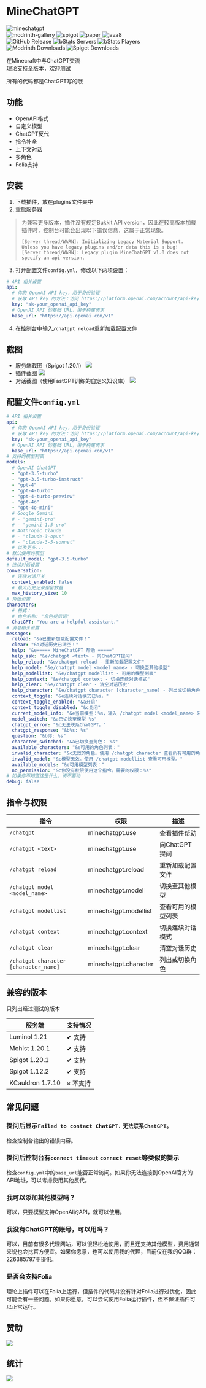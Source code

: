 # MineChatGPT
![minechatgpt](https://socialify.git.ci/ddaodan/minechatgpt/image?description=1&descriptionEditable=%E5%9C%A8Minecraft%E4%B8%AD%E4%B8%8EChatGPT%E4%BA%A4%E6%B5%81&font=Inter&issues=1&language=1&name=1&pattern=Solid&stargazers=1&theme=Auto)  
![modrinth-gallery](https://cdn.jsdelivr.net/npm/@intergrav/devins-badges@3/assets/cozy-minimal/documentation/modrinth-gallery_vector.svg) ![spigot](https://cdn.jsdelivr.net/npm/@intergrav/devins-badges@3/assets/cozy-minimal/supported/spigot_vector.svg) ![paper](https://cdn.jsdelivr.net/npm/@intergrav/devins-badges@3/assets/cozy-minimal/supported/paper_vector.svg) ![java8](https://cdn.jsdelivr.net/npm/@intergrav/devins-badges@3/assets/cozy-minimal/built-with/java8_vector.svg)  
![GitHub Release](https://img.shields.io/github/v/release/ddaodan/minechatgpt?label=version) ![bStats Servers](https://img.shields.io/bstats/servers/22635) ![bStats Players](https://img.shields.io/bstats/players/22635) ![Modrinth Downloads](https://img.shields.io/modrinth/dt/Op2X2eDG?logo=modrinth) ![Spiget Downloads](https://img.shields.io/spiget/downloads/118963?logo=spigotmc)

在Minecraft中与ChatGPT交流  
理论支持全版本，欢迎测试

所有的代码都是ChatGPT写的哦

## 功能
- OpenAPI格式
- 自定义模型
- ChatGPT反代
- 指令补全
- 上下文对话
- 多角色
- Folia支持

## 安装
1. 下载插件，放在plugins文件夹中
2. 重启服务器
> 为兼容更多版本，插件没有规定Bukkit API version，因此在较高版本加载插件时，控制台可能会出现以下错误信息，这属于正常现象。  
> ```
> [Server thread/WARN]: Initializing Legacy Material Support. Unless you have legacy plugins and/or data this is a bug!
> [Server thread/WARN]: Legacy plugin MineChatGPT v1.0 does not specify an api-version.
> ```
3. 打开配置文件`config.yml`，修改以下两项设置：
```yaml
# API 相关设置
api:
  # 你的 OpenAI API key，用于身份验证
  # 获取 API key 的方法：访问 https://platform.openai.com/account/api-keys 并创建一个新的 API key
  key: "sk-your_openai_api_key"
  # OpenAI API 的基础 URL，用于构建请求
  base_url: "https://api.openai.com/v1"
```
4. 在控制台中输入`/chatgpt reload`重新加载配置文件

## 截图
- 服务端截图（Spigot 1.20.1）
![](https://i.ddaodan.cn/images/CWindowssystem32cmd.exe_20240712406.png)
- 插件截图
![](https://i.ddaodan.cn/images/Minecraft_1.20.1_-__20240712407.png)
- 对话截图（使用FastGPT训练的自定义知识库）
![](https://i.ddaodan.cn/images/Minecraft_1.20.1_-__20240712408.png)
## 配置文件`config.yml`
```yaml
# API 相关设置
api:
  # 你的 OpenAI API key，用于身份验证
  # 获取 API key 的方法：访问 https://platform.openai.com/account/api-keys 并创建一个新的 API key
  key: "sk-your_openai_api_key"
  # OpenAI API 的基础 URL，用于构建请求
  base_url: "https://api.openai.com/v1"
# 支持的模型列表
models:
  # OpenAI ChatGPT
  - "gpt-3.5-turbo"
  - "gpt-3.5-turbo-instruct"
  - "gpt-4"
  - "gpt-4-turbo"
  - "gpt-4-turbo-preview"
  - "gpt-4o"
  - "gpt-4o-mini"
  # Google Gemini
  # - "gemini-pro"
  # - "gemini-1.5-pro"
  # Anthropic Claude
  # - "claude-3-opus"
  # - "claude-3-5-sonnet"
  # 以及更多...
# 默认使用的模型
default_model: "gpt-3.5-turbo"
# 连续对话设置
conversation:
  # 连续对话开关
  context_enabled: false
  # 最大历史记录保留数量
  max_history_size: 10
# 角色设置
characters:
  # 格式：
  # 角色名称: "角色提示词"
  ChatGPT: "You are a helpful assistant."
# 消息相关设置
messages:
  reload: "&a已重新加载配置文件！"
  clear: "&a对话历史已清空！"
  help: "&e===== MineChatGPT 帮助 ====="
  help_ask: "&e/chatgpt <text> - 向ChatGPT提问"
  help_reload: "&e/chatgpt reload - 重新加载配置文件"
  help_model: "&e/chatgpt model <model_name> - 切换至其他模型"
  help_modellist: "&e/chatgpt modellist - 可用的模型列表"
  help_context: "&e/chatgpt context - 切换连续对话模式"
  help_clear: "&e/chatgpt clear - 清空对话历史"
  help_character: "&e/chatgpt character [character_name] - 列出或切换角色"
  context_toggle: "&e连续对话模式已%s。"
  context_toggle_enabled: "&a开启"
  context_toggle_disabled: "&c关闭"
  current_model_info: "&e当前模型：%s，输入 /chatgpt model <model_name> 来切换模型。"
  model_switch: "&a已切换至模型 %s"
  chatgpt_error: "&c无法联系ChatGPT。"
  chatgpt_response: "&b%s: %s"
  question: "&b你: %s"
  character_switched: "&a已切换至角色： %s"
  available_characters: "&e可用的角色列表："
  invalid_character: "&c无效的角色。使用 /chatgpt character 查看所有可用的角色。"
  invalid_model: "&c模型无效。使用 /chatgpt modellist 查看可用模型。"
  available_models: "&e可用模型列表："
  no_permission: "&c你没有权限使用这个指令。需要的权限：%s"
# 如果你不知道这是什么，请不要动
debug: false
```

## 指令与权限
|指令|权限|描述|
|-|-|-|
|`/chatgpt`|minechatgpt.use|查看插件帮助|
|`/chatgpt <text>`|minechatgpt.use|向ChatGPT提问|
|`/chatgpt reload`|minechatgpt.reload|重新加载配置文件|
|`/chatgpt model <model_name>`|minechatgpt.model|切换至其他模型|
|`/chatgpt modellist`|minechatgpt.modellist|查看可用的模型列表|
|`/chatgpt context`|minechatgpt.context|切换连续对话模式|
|`/chatgpt clear`|minechatgpt.clear|清空对话历史|
|`/chatgpt character [character_name]`|minechatgpt.character|列出或切换角色|

## 兼容的版本
只列出经过测试的版本

|服务端|支持情况|
|-|-|
|Luminol 1.21|✔ 支持|
|Mohist 1.20.1|✔ 支持|
|Spigot 1.20.1|✔ 支持|
|Spigot 1.12.2|✔ 支持|
|KCauldron 1.7.10|× 不支持|

## 常见问题
### 提问后显示`Failed to contact ChatGPT.` `无法联系ChatGPT。`
检查控制台输出的错误内容。
### 提问后控制台有`connect timeout` `connect reset`等类似的提示
检查`config.yml`中的`base_url`能否正常访问。如果你无法连接到OpenAI官方的API地址，可以考虑使用其他反代。
### 我可以添加其他模型吗？
可以，只要模型支持OpenAI的API，就可以使用。
### 我没有ChatGPT的账号，可以用吗？
可以，目前有很多代理网站，可以很轻松地使用，而且还支持其他模型，费用通常来说也会比官方便宜。如果你愿意，也可以使用我的代理，目前仅在我的QQ群：226385797中提供。
### 是否会支持Folia
理论上插件可以在Folia上运行，但插件的代码并没有针对Folia进行过优化，因此可能会有一些问题。如果你愿意，可以尝试使用Folia运行插件，但不保证插件可以正常运行。
## 赞助
[![](https://i.ddaodan.cn/images/afdian-ddaodan.jpeg)](https://afdian.com/a/ddaodan)
## 统计
[![](https://bstats.org/signatures/bukkit/MineChatGPT.svg)](https://bstats.org/plugin/bukkit/MineChatGPT/22635)